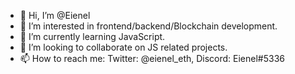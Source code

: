 - 👋 Hi, I’m @Eienel
- 👀 I’m interested in frontend/backend/Blockchain development.
- 🌱 I’m currently learning JavaScript.
- 💞️ I’m looking to collaborate on JS related projects.
- 📫 How to reach me: Twitter: @eienel_eth, Discord: Eienel#5336

<!---
Eienel/Eienel is a ✨ special ✨ repository because its `README.md` (this file) appears on your GitHub profile.
You can click the Preview link to take a look at your changes.
--->
